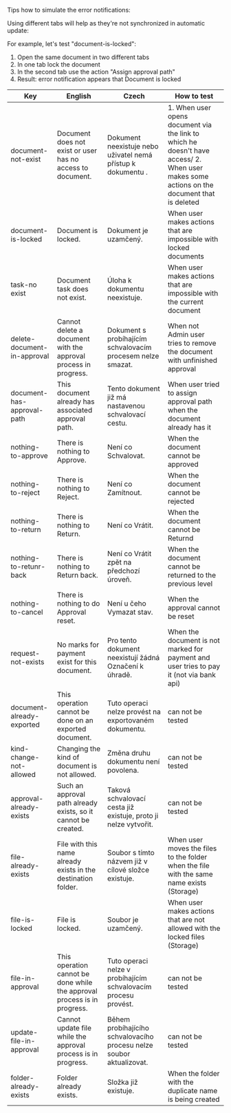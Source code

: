 Tips how to simulate the error notifications:

Using different tabs will help as they're not synchronized in automatic update:

For example, let's test "document-is-locked":
1. Open the same document in two different tabs
2. In one tab lock the document
3. In the second tab use the action "Assign approval path"
4. Result: error notification appears that Document is locked


| Key                         | English                                                                  | Czech                                                                | How to test                                                                                                                               |
| --------------------------- | ------------------------------------------------------------------------ | -------------------------------------------------------------------- | ----------------------------------------------------------------------------------------------------------------------------------------- |
| document-not-exist<br>      | Document does not exist or user has no access to document.               | Dokument neexistuje nebo uživatel nemá přístup k dokumentu .         | 1. When user opens document via the link to which he doesn't have access/ 2. When user makes some actions on the document that is deleted |
| document-is-locked          | Document is locked.                                                      | Dokument je uzamčený.                                                | When user makes actions that are impossible with locked documents                                                                         |
| task-no exist               | Document task does not exist.                                            | Úloha k dokumentu neexistuje.                                        | When user makes actions that are impossible with the current document                                                                     |
| delete-document-in-approval | Cannot delete a document with the approval process in progress.          | Dokument s probíhajícím schvalovacím procesem nelze smazat.          | When not Admin user tries to remove the document with unfinished approval                                                                 |
| document-has-approval-path  | This document already has associated approval path.                      | Tento dokument již má nastavenou schvalovací cestu.                  | When user tried to assign approval path when the document already has it                                                                  |
| nothing-to-approve          | There is nothing to Approve.                                             | Není co Schvalovat.                                                  | When the document cannot be approved                                                                                                      |
| nothing-to-reject           | There is nothing to Reject.                                              | Není co Zamítnout.                                                   | When the document cannot be rejected                                                                                                      |
| nothing-to-return           | There is nothing to Return.                                              | Není co Vrátit.                                                      | When the document cannot be Returnd                                                                                                       |
| nothing-to-retunr-back      | There is nothing to Return back.                                         | Není co Vrátit zpět na předchozí úroveň.                             | When the document cannot be returned to the previous level                                                                                |
| nothing-to-cancel           | There is nothing to do Approval reset.                                   | Není u čeho Vymazat stav.                                            | When the approval cannot be reset                                                                                                         |
| request-not-exists          | No marks for payment exist for this document.                            | Pro tento dokument neexistují žádná Označení k úhradě.               | When the document is not marked for payment and user tries to pay it (not via bank api)                                                   |
| document-already-exported   | This operation cannot be done on an exported document.                   | Tuto operaci nelze provést na exportovaném dokumentu.                | can not be tested                                                                                                                         |
| kind-change-not-allowed     | Changing the kind of document is not allowed.                            | Změna druhu dokumentu není povolena.                                 | can not be tested                                                                                                                         |
| approval-already-exists     | Such an approval path already exists, so it cannot be created.           | Taková schvalovací cesta již existuje, proto ji nelze vytvořit.      | can not be tested                                                                                                                         |
| file-already-exists         | File with this name already exists in the destination folder.            | Soubor s tímto názvem již v cílové složce existuje.                  | When user moves the files to the folder when the file with the same name exists (Storage)                                                 |
| file-is-locked              | File is locked.                                                          | Soubor je uzamčený.                                                  | When user makes actions that are not allowed with the locked files (Storage)                                                              |
| file-in-approval            | This operation cannot be done while the approval process is in progress. | Tuto operaci nelze v probíhajícím schvalovacím procesu provést.      | can not be tested                                                                                                                         |
| update-file-in-approval     | Cannot update file while the approval process is in progress.            | Během probíhajícího schvalovacího procesu nelze soubor aktualizovat. | can not be tested                                                                                                                         |
| folder-already-exists       | Folder already exists.                                                   | Složka již existuje.                                                 | When the folder with the duplicate name is being created                                                                                  |
